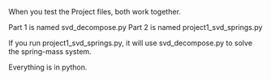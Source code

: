 When you test the Project files, both work together.

Part 1 is named svd_decompose.py
Part 2 is named project1_svd_springs.py

If you run project1_svd_springs.py, it will use svd_decompose.py to solve the spring-mass system.

Everything is in python.
